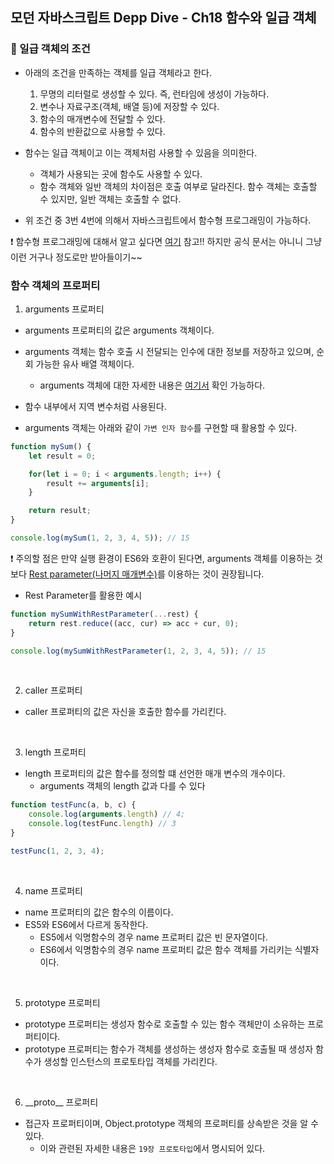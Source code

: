 ## 모던 자바스크립트 Depp Dive - Ch18 함수와 일급 객체

### 🥇 일급 객체의 조건
- 아래의 조건을 만족하는 객체를 일급 객체라고 한다.
    1. 무명의 리터럴로 생성할 수 있다. 즉, 런타임에 생성이 가능하다.
    2. 변수나 자료구조(객체, 배열 등)에 저장할 수 있다.
    3. 함수의 매개변수에 전달할 수 있다.
    4. 함수의 반환값으로 사용할 수 있다.

- 함수는 일급 객체이고 이는 객체처럼 사용할 수 있음을 의미한다.
    - 객체가 사용되는 곳에 함수도 사용할 수 있다.
    - 함수 객체와 일반 객체의 차이점은 호출 여부로 달라진다. 함수 객체는 호출할 수 있지만, 일반 객체는 호출할 수 없다.
- 위 조건 중 3번 4번에 의해서 자바스크립트에서 함수형 프로그래밍이 가능하다.

❗️ 함수형 프로그래밍에 대해서 알고 싶다면 [여기](https://jongminfire.dev/함수형-프로그래밍이란) 참고!! 하지만 공식 문서는 아니니 그냥 이런 거구나 정도로만 받아들이기~~

### 함수 객체의 프로퍼티
1. arguments 프로퍼티
- arguments 프로퍼티의 값은 arguments 객체이다.
- arguments 객체는 함수 호출 시 전달되는 인수에 대한 정보를 저장하고 있으며, 순회  가능한 유사 배열 객체이다.
    - arguments 객체에 대한 자세한 내용은 [여기서](https://developer.mozilla.org/ko/docs/Web/JavaScript/Reference/Functions/arguments) 확인 가능하다.
- 함수 내부에서 지역 변수처럼 사용된다.

- arguments 객체는 아래와 같이 `가변 인자 함수`를 구현할 때 활용할 수 있다.

```javascript
function mySum() {
    let result = 0;

    for(let i = 0; i < arguments.length; i++) {
        result += arguments[i];
    }

    return result;
}

console.log(mySum(1, 2, 3, 4, 5)); // 15
```
❗️ 주의할 점은 만약 실행 환경이 ES6와 호환이 된다면, arguments 객체를 이용하는 것보다 [Rest parameter(나머지 매개변수)](https://developer.mozilla.org/ko/docs/Web/JavaScript/Reference/Functions/rest_parameters)를 이용하는 것이 권장됩니다.

- Rest Parameter를 활용한 예시

```javascript
function mySumWithRestParameter(...rest) {
    return rest.reduce((acc, cur) => acc + cur, 0);
}

console.log(mySumWithRestParameter(1, 2, 3, 4, 5)); // 15
```

<br>

2. caller 프로퍼티
- caller 프로퍼티의 값은 자신을 호출한 함수를 가리킨다.

<br>

3. length 프로퍼티
- length 프로퍼티의 값은 함수를 정의할 떄 선언한 매개 변수의 개수이다.
    - arguments 객체의 length 값과 다를 수 있다

```javascript
function testFunc(a, b, c) {
    console.log(arguments.length) // 4;
    console.log(testFunc.length) // 3
}

testFunc(1, 2, 3, 4);
```

<br>

4. name 프로퍼티
- name 프로퍼티의 값은 함수의 이름이다.
- ES5와 ES6에서 다르게 동작한다.
    - ES5에서 익명함수의 경우 name 프로퍼티 값은 빈 문자열이다.
    - ES6에서 익명함수의 경우 name 프로퍼티 값은 함수 객체를 가리키는  식별자이다.

<br>

5. prototype 프로퍼티
- prototype 프로퍼티는 생성자 함수로 호출할 수 있는 함수 객체만이 소유하는 프로퍼티이다.
- prototype 프로퍼티는 함수가 객체를 생성하는 생성자 함수로 호출될 때 생성자 함수가 생성할 인스턴스의 프로토타입 객체를 가리킨다.

<br>

6. \_\_proto\_\_ 프로퍼티
- 접근자 프로퍼티이며, Object.prototype 객체의 프로퍼티를 상속받은 것을 알 수 있다.
    - 이와 관련된 자세한 내용은 `19장 프로토타입`에서 명시되어 있다.
